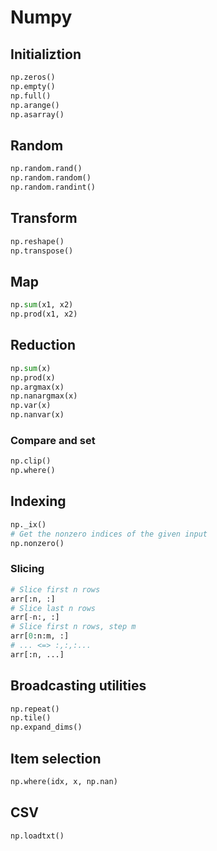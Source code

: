 # Numpy

## Initializtion

```python
np.zeros()
np.empty()
np.full()
np.arange()
np.asarray()
```

## Random

```python
np.random.rand()
np.random.random()
np.random.randint()
```

## Transform

```python
np.reshape()
np.transpose()
```

## Map

```python
np.sum(x1, x2)
np.prod(x1, x2)
```

## Reduction

```python
np.sum(x)
np.prod(x)
np.argmax(x)
np.nanargmax(x)
np.var(x)
np.nanvar(x)
```

### Compare and set

```python
np.clip()
np.where()
```

## Indexing

```python
np._ix()
# Get the nonzero indices of the given input
np.nonzero()
```

### Slicing

```python
# Slice first n rows
arr[:n, :]
# Slice last n rows
arr[-n:, :]
# Slice first n rows, step m
arr[0:n:m, :]
# ... <=> :,:,:...
arr[:n, ...]
```

## Broadcasting utilities

```python
np.repeat()
np.tile()
np.expand_dims()
```

## Item selection

```python
np.where(idx, x, np.nan)
```

## CSV

```python
np.loadtxt()
```

